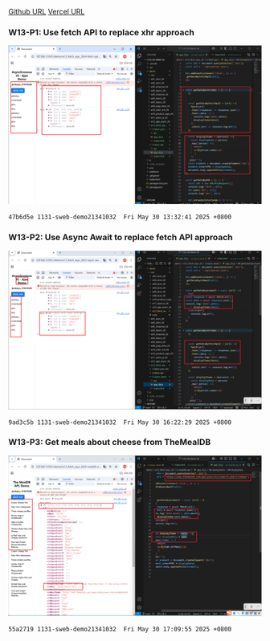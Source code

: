 [Github URL](https://github.com/1131-sweb-demo-213410326-crypto/1132-2N-demo-26)
[Vercel URL](https://1132-2-n-demo-26.vercel.app/#)
### W13-P1: Use fetch API to replace xhr approach
 
![](w13-p1.png)
 
```
47b6d5e 1131-sweb-demo21341032  Fri May 30 13:32:41 2025 +0800   
```
### W13-P2: Use Async Await to replace fetch API approach
 
![](w13-p2.png)
 
```
9ad3c5b 1131-sweb-demo21341032  Fri May 30 16:22:29 2025 +0800
```
### W13-P3: Get meals about cheese from TheMealDB
 
![](w13-p3.png)
 
```
55a2719 1131-sweb-demo21341032  Fri May 30 17:09:55 2025 +0800
```